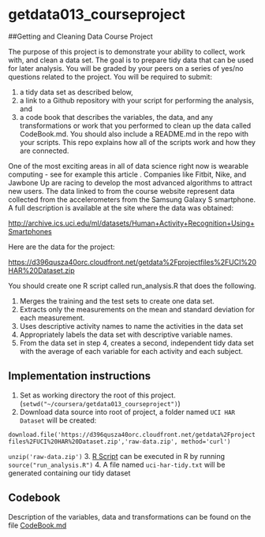 # getdata013_courseproject
##Getting and Cleaning Data Course Project

The purpose of this project is to demonstrate your ability to collect, work with, and clean a data set. The goal is to prepare tidy data that can be used for later analysis. You will be graded by your peers on a series of yes/no questions related to the project.
You will be required to submit:
1) a tidy data set as described below,
2) a link to a Github repository with your script for performing the analysis, and
3) a code book that describes the variables, the data, and any transformations or work that you performed to clean up the data called CodeBook.md.
You should also include a README.md in the repo with your scripts. This repo explains how all of the scripts work and how they are connected.

One of the most exciting areas in all of data science right now is wearable computing - see for example this article . Companies like Fitbit, Nike, and Jawbone Up are racing to develop the most advanced algorithms to attract new users. The data linked to from the course website represent data collected from the accelerometers from the Samsung Galaxy S smartphone. A full description is available at the site where the data was obtained:

http://archive.ics.uci.edu/ml/datasets/Human+Activity+Recognition+Using+Smartphones

Here are the data for the project:

https://d396qusza40orc.cloudfront.net/getdata%2Fprojectfiles%2FUCI%20HAR%20Dataset.zip

 You should create one R script called run_analysis.R that does the following.
1. Merges the training and the test sets to create one data set.
2. Extracts only the measurements on the mean and standard deviation for each measurement.
3. Uses descriptive activity names to name the activities in the data set
4. Appropriately labels the data set with descriptive variable names.
5. From the data set in step 4, creates a second, independent tidy data set with the average of each variable for each activity and each subject.


## Implementation instructions

1. Set as working directory the root of this project. (```setwd("~/coursera/getdata013_courseproject")```)
2. Download data source into root of project, a folder named ```UCI HAR Dataset``` will be created:

```download.file('https://d396qusza40orc.cloudfront.net/getdata%2Fprojectfiles%2FUCI%20HAR%20Dataset.zip','raw-data.zip', method='curl')```

```unzip('raw-data.zip')```
3. [R Script](run_analysis.R) can be executed in R by running ```source("run_analysis.R")```
4. A file named ```uci-har-tidy.txt``` will be generated containing our tidy dataset

## Codebook

Description of the variables, data and transformations can be found on the file [CodeBook.md](CodeBook.md)
